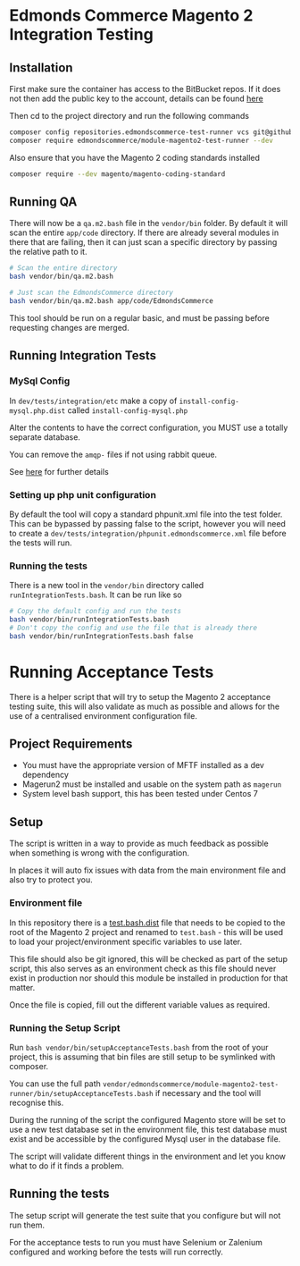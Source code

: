 # Edmonds Commerce Magento 2 Integration Testing

## Installation

First make sure the container has access to the BitBucket repos. If it does not then add the public key to the
account, details can be found [here](https://confluence.atlassian.com/bitbucket/set-up-an-ssh-key-728138079.html)

Then cd to the project directory and run the following commands

```bash
composer config repositories.edmondscommerce-test-runner vcs git@github.com:edmondscommerce/edmondscommerce-magento2-testing.git
composer require edmondscommerce/module-magento2-test-runner --dev
```

Also ensure that you have the Magento 2 coding standards installed

```bash
composer require --dev magento/magento-coding-standard
```

## Running QA

There will now be a `qa.m2.bash` file in the `vendor/bin` folder. By default it will scan the entire `app/code`
directory. If there are already several modules in there that are failing, then it can just scan a specific
directory by passing the relative path to it.

```bash
# Scan the entire directory
bash vendor/bin/qa.m2.bash

# Just scan the EdmondsCommerce directory
bash vendor/bin/qa.m2.bash app/code/EdmondsCommerce
```

This tool should be run on a regular basic, and must be passing before requesting changes are merged.

## Running Integration Tests

### MySql Config

In `dev/tests/integration/etc` make a copy of `install-config-mysql.php.dist` called `install-config-mysql.php`

Alter the contents to have the correct configuration, you MUST use a totally separate database.

You can remove the `amqp-` files if not using rabbit queue.

See [here](https://devdocs.magento.com/guides/v2.3/test/integration/integration_test_execution.html#setup) for further details

### Setting up php unit configuration

By default the tool will copy a standard phpunit.xml file into the test folder. This can be bypassed by passing
false to the script, however you will need to create a `dev/tests/integration/phpunit.edmondscommerce.xml` file
before the tests will run.

### Running the tests

There is a new tool in the `vendor/bin` directory called `runIntegrationTests.bash`. It can be run like so

```bash
# Copy the default config and run the tests
bash vendor/bin/runIntegrationTests.bash
# Don't copy the config and use the file that is already there
bash vendor/bin/runIntegrationTests.bash false
```

# Running Acceptance Tests

There is a helper script that will try to setup the Magento 2 acceptance testing suite, this will
also validate as much as possible and allows for the use of a centralised environment configuration file.

## Project Requirements

* You must have the appropriate version of MFTF installed as a dev dependency
* Magerun2 must be installed and usable on the system path as `magerun`
* System level bash support, this has been tested under Centos 7

## Setup

The script is written in a way to provide as much feedback as possible when something is wrong with the
configuration.

In places it will auto fix issues with data from the main environment file and also try to protect you.

### Environment file

In this repository there is a [test.bash.dist](./test.bash.dist) file that needs to be copied to the
root of the Magento 2 project and renamed to `test.bash` - this will be used to load your project/environment
specific variables to use later.

This file should also be git ignored, this will be checked as part of the setup script, this also serves as an environment check
as this file should never exist in production nor should this module be installed in production for that matter.

Once the file is copied, fill out the different variable values as required.

### Running the Setup Script

Run `bash vendor/bin/setupAcceptanceTests.bash` from the root of your project, this is assuming that 
bin files are still setup to be symlinked with composer. 

You can use the full path `vendor/edmondscommerce/module-magento2-test-runner/bin/setupAcceptanceTests.bash` if necessary
and the tool will recognise this.

During the running of the script the configured Magento store will be set to use a new test database set in the
environment file, this test database must exist and be accessible by the configured Mysql user in the database file.

The script will validate different things in the environment and let you know what to do if it finds a problem.

## Running the tests
The setup script will generate the test suite that you configure but will not run them.

For the acceptance tests to run you must have Selenium or Zalenium configured and working before the tests
will run correctly.